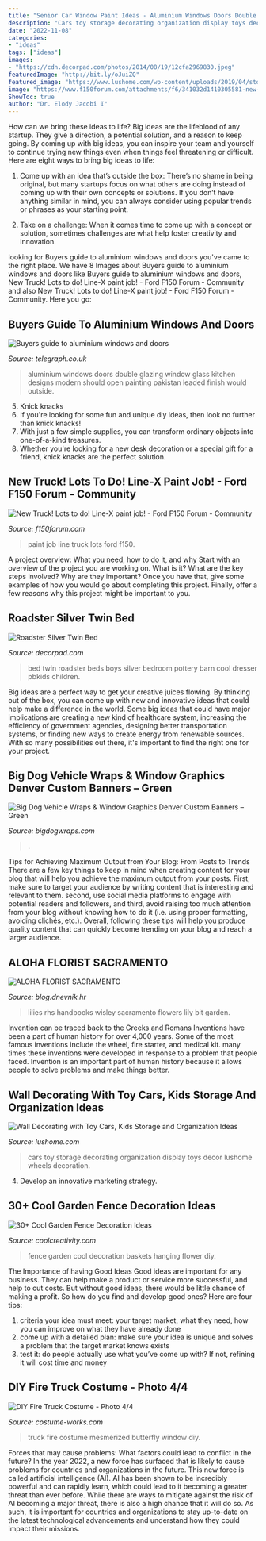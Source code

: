 ```yaml
---
title: "Senior Car Window Paint Ideas - Aluminium Windows Doors Double Glazing Window Glass Kitchen Designs Modern Should Open Painting Pakistan Leaded Finish Would Outside"
description: "Cars toy storage decorating organization display toys decor lushome wheels decoration"
date: "2022-11-08"
categories:
- "ideas"
tags: ["ideas"]
images:
- "https://cdn.decorpad.com/photos/2014/08/19/12cfa2969830.jpeg"
featuredImage: "http://bit.ly/oJuiZQ"
featured_image: "https://www.lushome.com/wp-content/uploads/2019/04/storage-organization-decoration-ideas-cars-kids-toys-12.jpg"
image: "https://www.f150forum.com/attachments/f6/341032d1410305581-new-truck-lots-do-line-x-paint-job-001.jpg"
ShowToc: true
author: "Dr. Elody Jacobi I"
---
```



How can we bring these ideas to life?
Big ideas are the lifeblood of any startup. They give a direction, a potential solution, and a reason to keep going. By coming up with big ideas, you can inspire your team and yourself to continue trying new things even when things feel threatening or difficult. Here are eight ways to bring big ideas to life:
1. Come up with an idea that’s outside the box: There’s no shame in being original, but many startups focus on what others are doing instead of coming up with their own concepts or solutions. If you don’t have anything similar in mind, you can always consider using popular trends or phrases as your starting point.

2. Take on a challenge: When it comes time to come up with a concept or solution, sometimes challenges are what help foster creativity and innovation.

	

		
looking for Buyers guide to aluminium windows and doors you've came to the right place. We have 8 Images about Buyers guide to aluminium windows and doors like Buyers guide to aluminium windows and doors, New Truck! Lots to do! Line-X paint job! - Ford F150 Forum - Community and also New Truck! Lots to do! Line-X paint job! - Ford F150 Forum - Community. Here you go:
		
    
## Buyers Guide To Aluminium Windows And Doors

<img loading=lazy src="https://www.telegraph.co.uk/content/dam/property/Spark/home-improvement-tips/aluminium-kitchen-windows-with-leaded-glass-xlarge.jpg" onerror="this.onerror=null;this.src='https://tse4.mm.bing.net/th?id=OIP.ux7RW7fPWvSVdkv6ru7EewHaEo&amp;pid=15.1';" alt="Buyers guide to aluminium windows and doors">

_Source: telegraph.co.uk_

>aluminium windows doors double glazing window glass kitchen designs modern should open painting pakistan leaded finish would outside. 

	

5. Knick knacks
1. If you're looking for some fun and unique diy ideas, then look no further than knick knacks!
2. With just a few simple supplies, you can transform ordinary objects into one-of-a-kind treasures.
3. Whether you're looking for a new desk decoration or a special gift for a friend, knick knacks are the perfect solution.

    
## New Truck! Lots To Do! Line-X Paint Job! - Ford F150 Forum - Community

<img loading=lazy src="https://www.f150forum.com/attachments/f6/341032d1410305581-new-truck-lots-do-line-x-paint-job-001.jpg" onerror="this.onerror=null;this.src='https://tse4.mm.bing.net/th?id=OIP.w8xz_hCrgfwp7_S4bvESYAHaFj&amp;pid=15.1';" alt="New Truck! Lots to do! Line-X paint job! - Ford F150 Forum - Community">

_Source: f150forum.com_

>paint job line truck lots ford f150. 

	

A project overview: What you need, how to do it, and why
Start with an overview of the project you are working on. What is it? What are the key steps involved? Why are they important? Once you have that, give some examples of how you would go about completing this project. Finally, offer a few reasons why this project might be important to you.

    
## Roadster Silver Twin Bed

<img loading=lazy src="https://cdn.decorpad.com/photos/2014/08/19/12cfa2969830.jpeg" onerror="this.onerror=null;this.src='https://tse4.mm.bing.net/th?id=OIP.ltY44GW7ZvCsSSlp7HBsHgHaGh&amp;pid=15.1';" alt="Roadster Silver Twin Bed">

_Source: decorpad.com_

>bed twin roadster beds boys silver bedroom pottery barn cool dresser pbkids children. 

	

Big ideas are a perfect way to get your creative juices flowing. By thinking out of the box, you can come up with new and innovative ideas that could help make a difference in the world. Some big ideas that could have major implications are creating a new kind of healthcare system, increasing the efficiency of government agencies, designing better transportation systems, or finding new ways to create energy from renewable sources. With so many possibilities out there, it's important to find the right one for your project.

    
## Big Dog Vehicle Wraps &amp; Window Graphics Denver Custom Banners – Green

<img loading=lazy src="https://bigdogwraps.com/wp-content/uploads/2014/05/Big-Dog-Graphics_Custom-Wraps_108.jpg" onerror="this.onerror=null;this.src='https://tse1.mm.bing.net/th?id=OIP.u5PDVCFSb9x9zub50e1HRAHaJ4&amp;pid=15.1';" alt="Big Dog Vehicle Wraps &amp; Window Graphics Denver Custom Banners – Green">

_Source: bigdogwraps.com_

>. 

	

Tips for Achieving Maximum Output from Your Blog: From Posts to Trends
There are a few key things to keep in mind when creating content for your blog that will help you achieve the maximum output from your posts. First, make sure to target your audience by writing content that is interesting and relevant to them. second, use social media platforms to engage with potential readers and followers, and third, avoid raising too much attention from your blog without knowing how to do it (i.e. using proper formatting, avoiding clichés, etc.). Overall, following these tips will help you produce quality content that can quickly become trending on your blog and reach a larger audience.

    
## ALOHA FLORIST SACRAMENTO

<img loading=lazy src="http://bit.ly/oJuiZQ" onerror="this.onerror=null;this.src='https://tse1.mm.bing.net/th?id=OIP.zxmN_UeBW7vqy7BlX-eg4wAAAA&amp;pid=15.1';" alt="ALOHA FLORIST SACRAMENTO">

_Source: blog.dnevnik.hr_

>lilies rhs handbooks wisley sacramento flowers lily bit garden. 

	

Invention can be traced back to the Greeks and Romans
Inventions have been a part of human history for over 4,000 years. Some of the most famous inventions include the wheel, fire starter, and medical kit. many times these inventions were developed in response to a problem that people faced. Invention is an important part of human history because it allows people to solve problems and make things better.

    
## Wall Decorating With Toy Cars, Kids Storage And Organization Ideas

<img loading=lazy src="https://www.lushome.com/wp-content/uploads/2019/04/storage-organization-decoration-ideas-cars-kids-toys-12.jpg" onerror="this.onerror=null;this.src='https://tse4.mm.bing.net/th?id=OIP.f-ukW6jUpxhzbyxhsGmCXQAAAA&amp;pid=15.1';" alt="Wall Decorating with Toy Cars, Kids Storage and Organization Ideas">

_Source: lushome.com_

>cars toy storage decorating organization display toys decor lushome wheels decoration. 

	

4. Develop an innovative marketing strategy.

    
## 30+ Cool Garden Fence Decoration Ideas

<img loading=lazy src="http://coolcreativity.com/wp-content/uploads/2016/06/2401805-1-650-1465655946.jpg" onerror="this.onerror=null;this.src='https://tse1.mm.bing.net/th?id=OIP.rNSVK4JGwwI7dor5EhxuuQHaIN&amp;pid=15.1';" alt="30+ Cool Garden Fence Decoration Ideas">

_Source: coolcreativity.com_

>fence garden cool decoration baskets hanging flower diy. 

	

The Importance of having Good Ideas
Good ideas are important for any business. They can help make a product or service more successful, and help to cut costs. But without good ideas, there would be little chance of making a profit. So how do you find and develop good ones? Here are four tips:
1. criteria your idea must meet: your target market, what they need, how you can improve on what they have already done
2. come up with a detailed plan: make sure your idea is unique and solves a problem that the target market knows exists
3. test it: do people actually use what you’ve come up with? If not, refining it will cost time and money

    
## DIY Fire Truck Costume - Photo 4/4

<img loading=lazy src="https://photos.costume-works.com/full/fire_truck18.jpg" onerror="this.onerror=null;this.src='https://tse4.mm.bing.net/th?id=OIP.C9Qh-VhtbRI6AqYWtZD28AHaJ3&amp;pid=15.1';" alt="DIY Fire Truck Costume - Photo 4/4">

_Source: costume-works.com_

>truck fire costume mesmerized butterfly window diy. 

	

Forces that may cause problems: What factors could lead to conflict in the future?
In the year 2022, a new force has surfaced that is likely to cause problems for countries and organizations in the future. This new force is called artificial intelligence (AI). AI has been shown to be incredibly powerful and can rapidly learn, which could lead to it becoming a greater threat than ever before. While there are ways to mitigate against the risk of AI becoming a major threat, there is also a high chance that it will do so. As such, it is important for countries and organizations to stay up-to-date on the latest technological advancements and understand how they could impact their missions.

